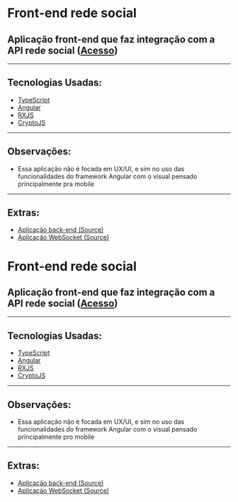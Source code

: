 # Front-end rede social


## Aplicação front-end que faz integração com a API rede social ([Acesso](https://rede-social.leooresende.tk/home))
---
## Tecnologias Usadas:
- [TypeScript](https://www.typescriptlang.org/docs/)
- [Angular](https://angular.io/docs)
- [RXJS](https://rxjs.dev/guide/overview)
- [CryptoJS](https://cryptojs.gitbook.io/docs/)

---
## Observações:
- Essa aplicação não é focada em UX/UI, e sim no uso das funcionalidades do framework Angular com o visual pensado principalmente pra mobile
---
## Extras:
- [Aplicação back-end (Source)](https://github.com/leooresende01/rede-social-api)
- [Aplicação WebSocket (Source)](https://github.com/leooresende01/rede-social-frontend)
# Front-end rede social


## Aplicação front-end que faz integração com a API rede social ([Acesso](https://rede-social.leooresende.tk/home))
---
## Tecnologias Usadas:
- [TypeScript](https://www.typescriptlang.org/docs/)
- [Angular](https://angular.io/docs)
- [RXJS](https://rxjs.dev/guide/overview)
- [CryptoJS](https://cryptojs.gitbook.io/docs/)

---
## Observações:
- Essa aplicação não é focada em UX/UI, e sim no uso das funcionalidades do framework Angular com o visual pensado principalmente pro mobile
---
## Extras:
- [Aplicação back-end (Source)](https://github.com/leooresende01/rede-social-api)
- [Aplicação WebSocket (Source)](https://github.com/leooresende01/rede-social-frontend)
